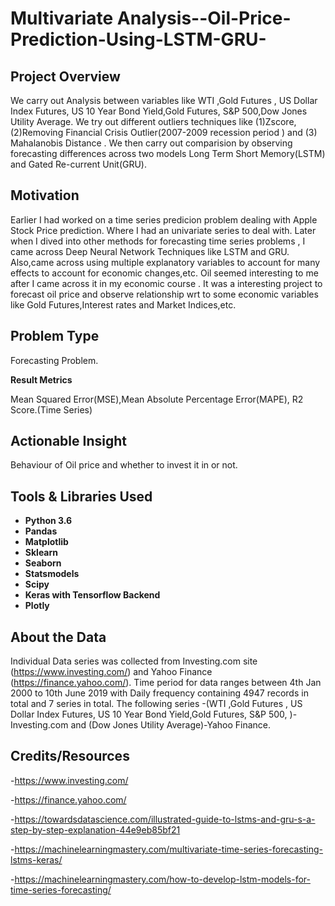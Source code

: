 # Multivariate Analysis--Oil-Price-Prediction-Using-LSTM-GRU-


## Project Overview 
We carry out Analysis between variables like WTI ,Gold Futures , US Dollar Index Futures, US 10 Year Bond Yield,Gold Futures, S&P 500,Dow Jones Utility Average. 
We try out different outliers techniques like (1)Zscore,(2)Removing Financial Crisis Outlier(2007-2009 recession period ) and (3) Mahalanobis Distance .
We then carry out comparision by observing forecasting differences across two models Long Term Short Memory(LSTM) and Gated Re-current Unit(GRU).

## Motivation
Earlier I had worked on a time series predicion problem dealing with Apple Stock Price prediction. Where I had an univariate series to deal with. Later when I dived into other methods for forecasting time series problems , I came across Deep Neural Network Techniques like LSTM and GRU. Also,came across using multiple explanatory variables to account for many effects to account for economic changes,etc.
Oil seemed interesting to me after I came across it in my economic course .
It was a interesting project to forecast oil price and observe relationship wrt to some economic variables like Gold Futures,Interest rates and Market Indices,etc.


## Problem Type
Forecasting Problem.

**Result Metrics**

Mean Squared Error(MSE),Mean Absolute Percentage Error(MAPE), R2 Score.(Time Series)

## Actionable Insight
Behaviour of Oil price and whether to invest it in or not.

## Tools & Libraries Used
- **Python 3.6**
- **Pandas**        
- **Matplotlib**        
- **Sklearn**            
- **Seaborn**
- **Statsmodels**      
- **Scipy** 
- **Keras with Tensorflow Backend**
- **Plotly** 



       

## About the Data
Individual Data series was collected from Investing.com site (https://www.investing.com/) and Yahoo Finance (https://finance.yahoo.com/). 
Time period for data ranges between 4th Jan 2000 to 10th June 2019 with Daily frequency containing 4947 records in total and 7 series in total.
The following series -(WTI ,Gold Futures , US Dollar Index Futures, US 10 Year Bond Yield,Gold Futures, S&P 500, )-Investing.com and (Dow Jones Utility Average)-Yahoo Finance.

## Credits/Resources
-https://www.investing.com/

-https://finance.yahoo.com/

-https://towardsdatascience.com/illustrated-guide-to-lstms-and-gru-s-a-step-by-step-explanation-44e9eb85bf21

-https://machinelearningmastery.com/multivariate-time-series-forecasting-lstms-keras/

-https://machinelearningmastery.com/how-to-develop-lstm-models-for-time-series-forecasting/



